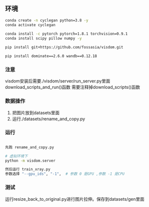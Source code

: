 ## 环境
```bash
conda create -n cyclegan python=3.8 -y
conda activate cyclegan
    
conda install -c pytorch pytorch=1.8.1 torchvision=0.9.1
conda install scipy pillow numpy -y

pip install git+https://github.com/fossasia/visdom.git

pip install dominate==2.6.0 wandb==0.12.18
```

### 注意
  visdom安装后需要./visdom/server/run_server.py里面download_scripts_and_run()函数
  需要注释掉download_scripts()函数

### 数据操作
1. 把图片放到datasets里面
2. 运行./datasets/rename_and_copy.py


### 运行
```bash

先跑 rename_and_copy.py

# 虚拟环境下
python -m visdom.server

然后运行 train_xray.py
参数选择 "--gpu_ids", "-1",  # 参数 0 是GPU ,参数 -1 是CPU
```


### 测试
运行resize_back_to_original.py进行图片拉伸。保存到datasets/gen里面

  